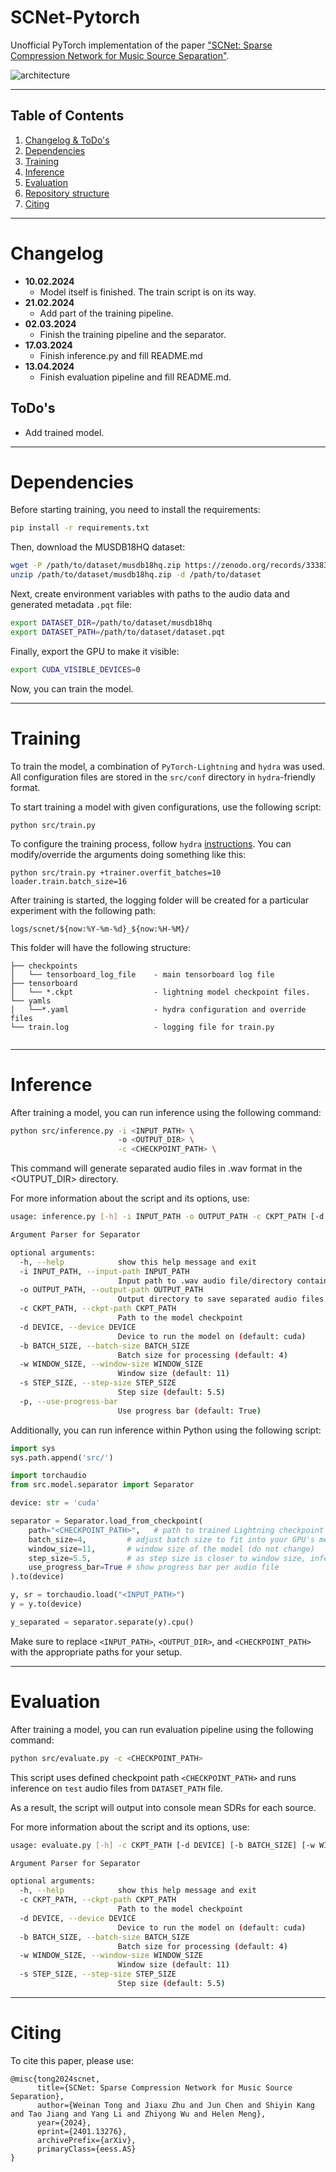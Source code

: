# SCNet-Pytorch

Unofficial PyTorch implementation of the paper 
["SCNet: Sparse Compression Network for Music Source Separation"](https://arxiv.org/abs/2401.13276.pdf).

![architecture](images/architecture.png)

---
## Table of Contents

1. [Changelog & ToDo's](#changelog)
2. [Dependencies](#dependencies)
3. [Training](#train)
4. [Inference](#inference)
5. [Evaluation](#eval)
6. [Repository structure](#structure)
7. [Citing](#cite)

---
<a name="changelog"/>

# Changelog

- **10.02.2024**
  - Model itself is finished. The train script is on its way.
- **21.02.2024**
  - Add part of the training pipeline.
- **02.03.2024**
  - Finish the training pipeline and the separator.
- **17.03.2024**
  - Finish inference.py and fill README.md
- **13.04.2024**
  - Finish evaluation pipeline and fill README.md.

## ToDo's

- Add trained model.

---
<a name="dependencies"/>

# Dependencies

Before starting training, you need to install the requirements:

```bash
pip install -r requirements.txt
```

Then, download the MUSDB18HQ dataset:

```bash
wget -P /path/to/dataset/musdb18hq.zip https://zenodo.org/records/3338373/files/musdb18hq.zip 
unzip /path/to/dataset/musdb18hq.zip -d /path/to/dataset
```

Next, create environment variables with paths to the audio data and generated metadata `.pqt` file:

```bash
export DATASET_DIR=/path/to/dataset/musdb18hq
export DATASET_PATH=/path/to/dataset/dataset.pqt
```

Finally, export the GPU to make it visible:
```bash
export CUDA_VISIBLE_DEVICES=0
```

Now, you can train the model.

---
<a name="train"/>

# Training

To train the model, a combination of `PyTorch-Lightning` and `hydra` was used.
All configuration files are stored in the `src/conf` directory in `hydra`-friendly format.

To start training a model with given configurations, use the following script:
```
python src/train.py
```
To configure the training process, follow `hydra` [instructions](https://hydra.cc/docs/advanced/override_grammar/basic/).
You can modify/override the arguments doing something like this:
```
python src/train.py +trainer.overfit_batches=10 loader.train.batch_size=16
```

After training is started, the logging folder will be created for a particular experiment with the following path:
```
logs/scnet/${now:%Y-%m-%d}_${now:%H-%M}/
```
This folder will have the following structure:
```
├── checkpoints
│   └── tensorboard_log_file    - main tensorboard log file 
├── tensorboard
│   └── *.ckpt                  - lightning model checkpoint files.
└── yamls
│   └──*.yaml                   - hydra configuration and override files 
└── train.log                   - logging file for train.py
   
```

---
<a name="inference"/>

# Inference

After training a model, you can run inference using the following command:

```bash
python src/inference.py -i <INPUT_PATH> \ 
                        -o <OUTPUT_DIR> \
                        -c <CHECKPOINT_PATH> \ 
```

This command will generate separated audio files in .wav format in the <OUTPUT_DIR> directory.

For more information about the script and its options, use:
```bash
usage: inference.py [-h] -i INPUT_PATH -o OUTPUT_PATH -c CKPT_PATH [-d DEVICE] [-b BATCH_SIZE] [-w WINDOW_SIZE] [-s STEP_SIZE] [-p]

Argument Parser for Separator

optional arguments:
  -h, --help            show this help message and exit
  -i INPUT_PATH, --input-path INPUT_PATH
                        Input path to .wav audio file/directory containing audio files
  -o OUTPUT_PATH, --output-path OUTPUT_PATH
                        Output directory to save separated audio files in .wav format
  -c CKPT_PATH, --ckpt-path CKPT_PATH
                        Path to the model checkpoint
  -d DEVICE, --device DEVICE
                        Device to run the model on (default: cuda)
  -b BATCH_SIZE, --batch-size BATCH_SIZE
                        Batch size for processing (default: 4)
  -w WINDOW_SIZE, --window-size WINDOW_SIZE
                        Window size (default: 11)
  -s STEP_SIZE, --step-size STEP_SIZE
                        Step size (default: 5.5)
  -p, --use-progress-bar
                        Use progress bar (default: True)
```

Additionally, you can run inference within Python using the following script:
```python
import sys
sys.path.append('src/')

import torchaudio
from src.model.separator import Separator

device: str = 'cuda'

separator = Separator.load_from_checkpoint(
    path="<CHECKPOINT_PATH>",   # path to trained Lightning checkpoint
    batch_size=4,         # adjust batch size to fit into your GPU's memory
    window_size=11,       # window size of the model (do not change)
    step_size=5.5,        # as step size is closer to window size, inference will be faster, but results less good
    use_progress_bar=True # show progress bar per audio file
).to(device)

y, sr = torchaudio.load("<INPUT_PATH>")
y = y.to(device)

y_separated = separator.separate(y).cpu()
```

Make sure to replace `<INPUT_PATH>`, `<OUTPUT_DIR>`, and `<CHECKPOINT_PATH>` with the appropriate paths for your setup.

---
<a name="eval"/>

# Evaluation

After training a model, you can run evaluation pipeline using the following command:

```bash
python src/evaluate.py -c <CHECKPOINT_PATH>
```

This script uses defined checkpoint path `<CHECKPOINT_PATH>` and runs inference on `test` audio files from `DATASET_PATH` file.

As a result, the script will output into console mean SDRs for each source.

For more information about the script and its options, use:

```bash
usage: evaluate.py [-h] -c CKPT_PATH [-d DEVICE] [-b BATCH_SIZE] [-w WINDOW_SIZE] [-s STEP_SIZE]

Argument Parser for Separator

optional arguments:
  -h, --help            show this help message and exit
  -c CKPT_PATH, --ckpt-path CKPT_PATH
                        Path to the model checkpoint
  -d DEVICE, --device DEVICE
                        Device to run the model on (default: cuda)
  -b BATCH_SIZE, --batch-size BATCH_SIZE
                        Batch size for processing (default: 4)
  -w WINDOW_SIZE, --window-size WINDOW_SIZE
                        Window size (default: 11)
  -s STEP_SIZE, --step-size STEP_SIZE
                        Step size (default: 5.5)
```

---
<a name="cite"/>

# Citing

To cite this paper, please use:
```
@misc{tong2024scnet,
      title={SCNet: Sparse Compression Network for Music Source Separation}, 
      author={Weinan Tong and Jiaxu Zhu and Jun Chen and Shiyin Kang and Tao Jiang and Yang Li and Zhiyong Wu and Helen Meng},
      year={2024},
      eprint={2401.13276},
      archivePrefix={arXiv},
      primaryClass={eess.AS}
}
```



